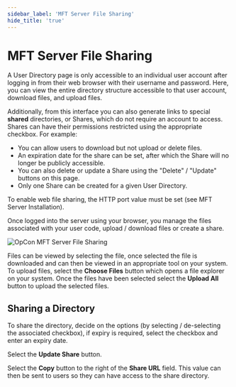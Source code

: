 ```yaml
---
sidebar_label: 'MFT Server File Sharing'
hide_title: 'true'
---
```


# MFT Server File Sharing

A User Directory page is only accessible to an individual user account after logging in from their web browser with their username and password. Here, you can view the entire directory structure accessible to that user account, download files, and upload files. 

Additionally, from this interface you can also generate links to special **shared** directories, or Shares, which do not require an account to access. Shares can have their permissions restricted using the appropriate checkbox. For example:
- You can allow users to download but not upload or delete files. 
- An expiration date for the share can be set, after which the Share will no longer be publicly accessible. 
- You can also delete or update a Share using the "Delete" / "Update" buttons on this page. 
- Only one Share can be created for a given User Directory.

To enable web file sharing, the HTTP port value must be set (see MFT Server Installation).

Once logged into the server using your browser, you manage the files associated with your user code, upload / download files or create a share.

![OpCon MFT Server File Sharing](../static/img/opcon-mft-server-server-file-sharing.png)

Files can be viewed by selecting the file, once selected the file is downloaded and can then be viewed in an appropriate tool on your system.
To upload files, select the **Choose Files** button which opens a file explorer on your system. Once the files have been selected select the
**Upload All** button to upload the selected files.

## Sharing a Directory
To share the directory, decide on the options (by selecting / de-selecting the associated checkbox), if expiry is required, select the checkbox
and enter an expiry date. 

Select the **Update Share** button.

Select the **Copy** button to the right of the **Share URL** field. This value can then be sent to users so they can have access to the share
directory.